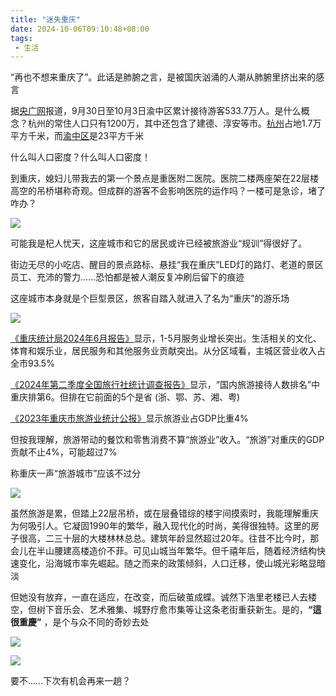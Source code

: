 ```yaml
---
title: "迷失重庆"
date: 2024-10-06T09:10:48+08:00
tags:
 - 生活
---
```


“再也不想来重庆了”。此话是肺腑之言，是被国庆汹涌的人潮从肺腑里挤出来的感言

据[央广网](https://new.qq.com/rain/a/20241005A00CE900)报道，9月30日至10月3日渝中区累计接待游客533.7万人。是什么概念？杭州的常住人口只有1200万，其中还包含了建德、淳安等市。[杭州](https://baike.baidu.com/item/%E6%9D%AD%E5%B7%9E%E5%B8%82/200167?fr=ge_ala)占地1.7万平方千米，而[渝中区](https://baike.baidu.com/item/%E6%B8%9D%E4%B8%AD%E5%8C%BA/2531227?fromModule=lemma_inlink)是23平方千米

什么叫人口密度？什么叫人口密度！

到重庆，媳妇儿带我去的第一个景点是重医附二医院。医院二楼两座架在22层楼高空的吊桥堪称奇观。但成群的游客不会影响医院的运作吗？一楼可是急诊，堵了咋办？

![](/img/chongqing/IMG_4818.jpeg#center)

可能我是杞人忧天，这座城市和它的居民或许已经被旅游业“规训”得很好了。

街边无尽的小吃店、醒目的景点路标、悬挂“我在重庆”LED灯的路灯、老道的景区员工、充沛的警力……恐怕都是被人潮反复冲刷后留下的痕迹

这座城市本身就是个巨型景区，旅客自踏入就进入了名为“重庆”的游乐场

![](/img/chongqing/IMG_6942.jpeg#center)

[《重庆统计局2024年6月报告》](https://tjj.cq.gov.cn/zwgk_233/fdzdgknr/tjxx/sjzl_55471/jdsj_55474/202408/P020240809370883326972.pdf)显示，1-5月服务业增长突出。生活相关的文化、体育和娱乐业，居民服务和其他服务业贡献突出。从分区域看，主城区营业收入占全市93.5%

[《2024年第二季度全国旅行社统计调查报告》](https://zwgk.mct.gov.cn/zfxxgkml/tjxx/202409/t20240902_955010.html)显示，“国内旅游接待人数排名”中重庆排第6。但排在它前面的5个是省 (浙、鄂、苏、湘、粤)

[《2023年重庆市旅游业统计公报》](https://whlyw.cq.gov.cn/wlzx_221/sjfb/202404/t20240425_13156888.html)显示旅游业占GDP比重4%

但按我理解，旅游带动的餐饮和零售消费不算“旅游业”收入。“旅游”对重庆的GDP贡献不止4%，可能超过7%

称重庆一声“旅游城市”应该不过分

![](/img/chongqing/IMG_6860.jpeg#center)

虽然旅游是累，但踏上22层吊桥，或在层叠错综的楼宇间摸索时，我能理解重庆为何吸引人。它凝固1990年的繁华，融入现代化的时尚，美得很独特。这里的房子很高，二三十层的大楼林林总总。建筑年龄显然超过20年。往昔不比今时，那会儿在半山腰建高楼造价不菲。可见山城当年繁华。但千禧年后，随着经济结构快速变化，沿海城市率先崛起。随之而来的政策倾斜，人口迁移，使山城光彩略显暗淡

但她没有放弃，一直在适应，在改变，而后破茧成蝶。诚然下浩里老楼已人去楼空，但‌树下音乐会、艺术雅集、‌城野疗愈市集等让这条老街重获新生。是的，**“這很重慶”** ，是个与众不同的奇妙去处

![](/img/chongqing/IMG_6784.jpeg#center)

![](/img/chongqing/IMG_6882.jpeg#center)

要不……下次有机会再来一趟？